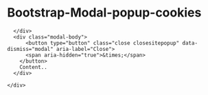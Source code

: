 # Bootstrap-Modal-popup-cookies

<div class="modal fade" id="sitepopup" tabindex="-1" role="dialog" aria-labelledby="exampleModalCenterTitle" aria-hidden="true">
  <div class="modal-dialog modal-dialog-centered" role="document">
    <div class="modal-content">
      <div class="modal-header">       
       
      </div>
      <div class="modal-body"> 
          <button type="button" class="close closesitepopup" data-dismiss="modal" aria-label="Close">
          <span aria-hidden="true">&times;</span>
        </button>
        Content..
      </div>
     
    </div>
  </div>
</div>   


<script>
         $(document).ready (function() {
        //console.log(getCookie('newsLetter'));
        if(getCookie('sitepopup')!='1') {
            setInterval(function() {
                if(getCookie('sitepopup')!='1') {
                    //$('#newsletter').modal('show'); 
                    $('#sitepopup').modal({backdrop: 'static', keyboard: false});
                }
            }, 2000); 
        }
        
        $(".closesitepopup").click(function(e) {
            //e.preventDefault();
            setCookie('sitepopup', '1', 1);
            $('#sitepopup').modal('hide');
        });
    });
         function setCookie(name, value, days) {
    var d = new Date;
    d.setTime(d.getTime() + 24 * 60 * 60 * 1000 * days);
    document.cookie = name + "=" + value + ";path=/;expires=" + d.toGMTString();
}
function getCookie(name) {
    var v = document.cookie.match('(^|;) ?' + name + '=([^;]*)(;|$)');
    return v ? v[2] : null;
}
function deleteCookie(name) {
    setCookie(name, '', -1);
}
</script>
